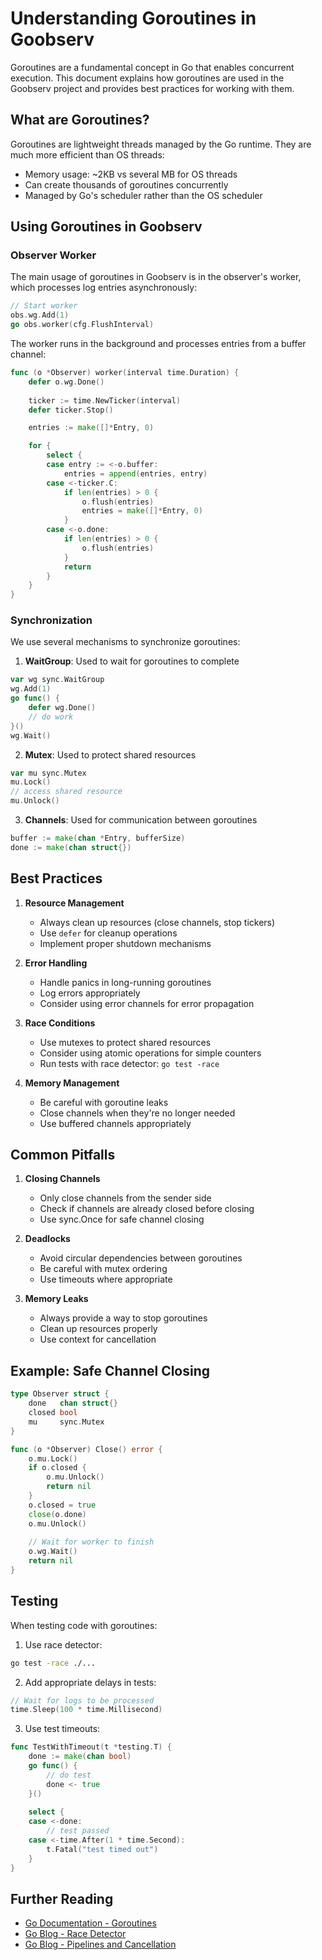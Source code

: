 # Understanding Goroutines in Goobserv

Goroutines are a fundamental concept in Go that enables concurrent execution. This document explains how goroutines are used in the Goobserv project and provides best practices for working with them.

## What are Goroutines?

Goroutines are lightweight threads managed by the Go runtime. They are much more efficient than OS threads:
- Memory usage: ~2KB vs several MB for OS threads
- Can create thousands of goroutines concurrently
- Managed by Go's scheduler rather than the OS scheduler

## Using Goroutines in Goobserv

### Observer Worker

The main usage of goroutines in Goobserv is in the observer's worker, which processes log entries asynchronously:

```go
// Start worker
obs.wg.Add(1)
go obs.worker(cfg.FlushInterval)
```

The worker runs in the background and processes entries from a buffer channel:

```go
func (o *Observer) worker(interval time.Duration) {
    defer o.wg.Done()
    
    ticker := time.NewTicker(interval)
    defer ticker.Stop()

    entries := make([]*Entry, 0)

    for {
        select {
        case entry := <-o.buffer:
            entries = append(entries, entry)
        case <-ticker.C:
            if len(entries) > 0 {
                o.flush(entries)
                entries = make([]*Entry, 0)
            }
        case <-o.done:
            if len(entries) > 0 {
                o.flush(entries)
            }
            return
        }
    }
}
```

### Synchronization

We use several mechanisms to synchronize goroutines:

1. **WaitGroup**: Used to wait for goroutines to complete
```go
var wg sync.WaitGroup
wg.Add(1)
go func() {
    defer wg.Done()
    // do work
}()
wg.Wait()
```

2. **Mutex**: Used to protect shared resources
```go
var mu sync.Mutex
mu.Lock()
// access shared resource
mu.Unlock()
```

3. **Channels**: Used for communication between goroutines
```go
buffer := make(chan *Entry, bufferSize)
done := make(chan struct{})
```

## Best Practices

1. **Resource Management**
   - Always clean up resources (close channels, stop tickers)
   - Use `defer` for cleanup operations
   - Implement proper shutdown mechanisms

2. **Error Handling**
   - Handle panics in long-running goroutines
   - Log errors appropriately
   - Consider using error channels for error propagation

3. **Race Conditions**
   - Use mutexes to protect shared resources
   - Consider using atomic operations for simple counters
   - Run tests with race detector: `go test -race`

4. **Memory Management**
   - Be careful with goroutine leaks
   - Close channels when they're no longer needed
   - Use buffered channels appropriately

## Common Pitfalls

1. **Closing Channels**
   - Only close channels from the sender side
   - Check if channels are already closed before closing
   - Use sync.Once for safe channel closing

2. **Deadlocks**
   - Avoid circular dependencies between goroutines
   - Be careful with mutex ordering
   - Use timeouts where appropriate

3. **Memory Leaks**
   - Always provide a way to stop goroutines
   - Clean up resources properly
   - Use context for cancellation

## Example: Safe Channel Closing

```go
type Observer struct {
    done   chan struct{}
    closed bool
    mu     sync.Mutex
}

func (o *Observer) Close() error {
    o.mu.Lock()
    if o.closed {
        o.mu.Unlock()
        return nil
    }
    o.closed = true
    close(o.done)
    o.mu.Unlock()
    
    // Wait for worker to finish
    o.wg.Wait()
    return nil
}
```

## Testing

When testing code with goroutines:

1. Use race detector:
```bash
go test -race ./...
```

2. Add appropriate delays in tests:
```go
// Wait for logs to be processed
time.Sleep(100 * time.Millisecond)
```

3. Use test timeouts:
```go
func TestWithTimeout(t *testing.T) {
    done := make(chan bool)
    go func() {
        // do test
        done <- true
    }()
    
    select {
    case <-done:
        // test passed
    case <-time.After(1 * time.Second):
        t.Fatal("test timed out")
    }
}
```

## Further Reading

- [Go Documentation - Goroutines](https://golang.org/doc/effective_go#goroutines)
- [Go Blog - Race Detector](https://blog.golang.org/race-detector)
- [Go Blog - Pipelines and Cancellation](https://blog.golang.org/pipelines)
